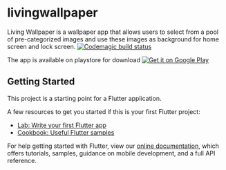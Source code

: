 # livingwallpaper

Living Wallpaper is a wallpaper app that allows users to select from a pool of pre-categorized images and use these images as background for home screen and lock screen.
[![Codemagic build status](https://api.codemagic.io/apps/5e3c769ae850285f8276eb75/5e3c769ae850285f8276eb74/status_badge.svg)](https://codemagic.io/apps/5e3c769ae850285f8276eb75/5e3c769ae850285f8276eb74/latest_build)

The app is available on playstore for download
<a href='https://play.google.com/store/apps/details?id=com.annulustek.livingwallpaper&pcampaignid=pcampaignidMKT-Other-global-all-co-prtnr-py-PartBadge-Mar2515-1'><img alt='Get it on Google Play' src='https://play.google.com/intl/en_us/badges/static/images/badges/en_badge_web_generic.png'/></a>

## Getting Started

This project is a starting point for a Flutter application.

A few resources to get you started if this is your first Flutter project:

- [Lab: Write your first Flutter app](https://flutter.dev/docs/get-started/codelab)
- [Cookbook: Useful Flutter samples](https://flutter.dev/docs/cookbook)

For help getting started with Flutter, view our
[online documentation](https://flutter.dev/docs), which offers tutorials,
samples, guidance on mobile development, and a full API reference.

